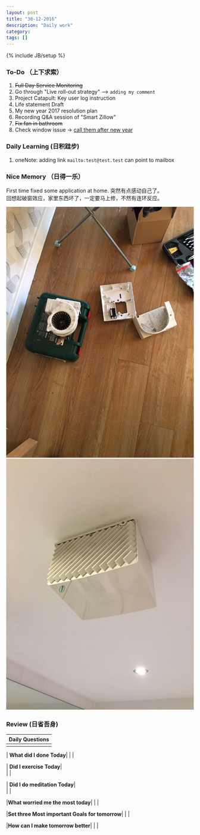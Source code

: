 ```yaml
---
layout: post
title: "30-12-2016"
description: "Daily work"
category: 
tags: []
---
```

{% include JB/setup %}

### To-Do （上下求索）

1. <s>Full Day Service Monitoring</s>  
2. Go through "Live roll-out strategy" --> `adding my comment`
3. Project Catapult: Key user log instruction 
4. Life statement Draft
5. My new year 2017 resolution plan
6. Recording Q&A session of "Smart Zillow"
7. <s>Fix fan in bathroom</s>
8. Check window issue -> [call them after new year](http://neil526.tripod.com/)

### Daily Learning (日积跬步)
1. oneNote: adding link `mailto:test@test.test` can point to mailbox

### Nice Memory （日得一乐） 
<p>
First time fixed some application at home. 
突然有点感动自己了。<br />
回想起破窗效应，家里东西坏了，一定要马上修，不然有连环反应。
</p>

![logo](https://github.com/yitianxu/yitianxu.github.io/blob/master/image/2016-12-30-1.jpg?raw=tru)
![logo](https://github.com/yitianxu/yitianxu.github.io/blob/master/image/2016-12-30-2.jpg?raw=tru)

### Review (日省吾身)

| Daily Questions                   |                                           
|:----------------------------------|
|                                   |

| **What did I done Today**| 
|    |

| **Did I exercise Today**|          
|     |

| **Did I do meditation Today**|          
|     |

|**What worried me the most today**|
|                                |

|**Set three Most important Goals for tomorrow**|
|                                        |

|**How can I make tomorrow better**|
|                          |